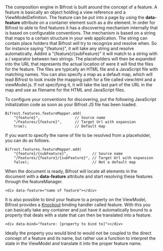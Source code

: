 The composition engine in Bifrost is built around the concept of a feature. A feature is basically an object holding a view reference and a ViewModelDefinition. The feature can be put into a page by using the **data-feature** attribute on a container element such as a div element. In order for Bifrost to able to find features it has a discovering mechanism internally that is based on configurable conventions. The mechanism is based on a string that maps to a certain structure in your web application. The string can contain place holders that Bifrost will try to recognize and resolve when. So for instance saying "{feature}", it will take any string and resolve automatically. Addint a "{feature}/{subFeature}" it will match to a string with a / separator between two strings. The placeholders will then be expanded into the URL that represents the actual location of were it will find the files for the feature. The files are typically an HTML file and a JavaScript file with matching names. You can also specify a map as a default map, which will lead Bifrost to look inside the mapping path for a file called view.html and a viewModel.js. If not specifying it, it will take the last part of the URL in the map and use as filename for the HTML and JavaScript files.

To configure your conventions for discovering, put the following JavaScript initialization code as soon as your Bifrost JS file has been loaded.

	Bifrost.features.featureMapper.add(
		"{feature}", 				// Source name
		"/Features/{feature}", 		// Target Url with expansion
		true);						// Default map

If you want to specify the name of file to be resolved from a placeholder, you can do as follows.


	Bifrost.features.featureMapper.add(
		"{feature}/{subFeature}", 			// Source name
		"/Features/{feature}/{subFeature}", // Target Url with expansion
		false);								// Not a default map
		

When the document is ready, Bifrost will locate all elements in the document with a **data-feature** attribute and start resolving these features through the featureManager.

	<div data-feature="name of feature"></div>
	
It is also possible to bind your feature to a property on the ViewModel, Bifrost provides a [Knockout](http://www.knouckoutjs.com) binding handler called feature. With this you can basically take any container and just have it automatically bound to a property that deals with a state that can then be translated into a feature. 

	<div data-bind="feature: [property to bind to]"></div>
	
Ideally the property you would bind to would not be coupled to the direct concept of a feature and its name, but rather use a function to interpret the state in the ViewModel and translate it into the proper feature name.